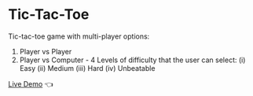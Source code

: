 # Tic-Tac-Toe

Tic-tac-toe game with multi-player options:
  1. Player vs Player
  2. Player vs Computer - 4 Levels of difficulty that the user can select:
    (i)   Easy
    (ii)  Medium
    (iii) Hard
    (iv)  Unbeatable
    
[Live Demo](dylanperera.github.io/tic-tac-toe) :point_left:
